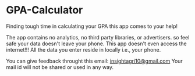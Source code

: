 # GPA-Calculator
Finding tough time in calculating your GPA this app comes to your help!


The app contains no analytics, no third party libraries, or advertisers.
so feel safe your data doesn't leave your phone.
This app doesn't even access the internet!!!
All the data you enter reside in locally i.e., your phone.

You can give feedback throught this email: 
insightagri10@gmail.com
Your mail id will not be shared or used in any way.
